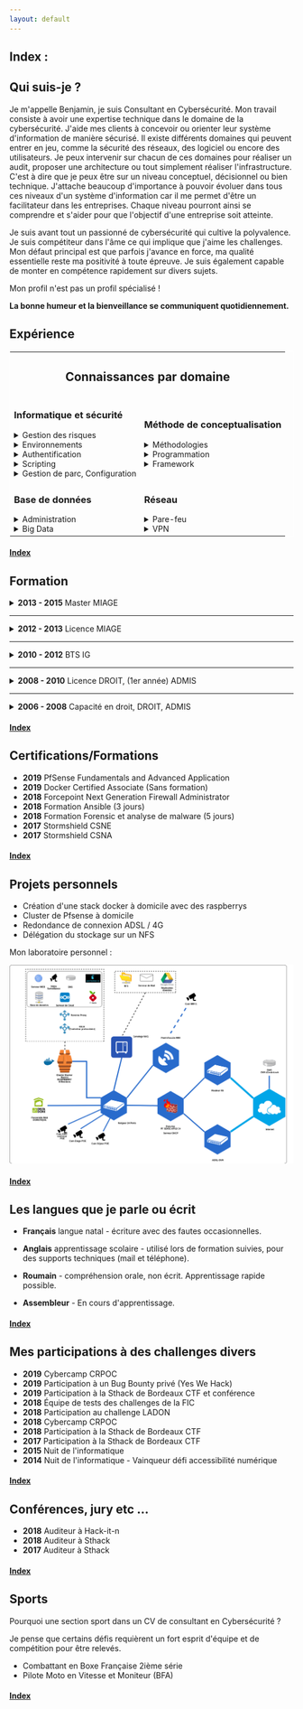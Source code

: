 ```yaml
---
layout: default
---
```


<span id="index"></span>
## Index :



<span id="quisuisje"></span>
## Qui suis-je ?

Je m'appelle Benjamin, je suis Consultant en Cybersécurité. Mon travail consiste à avoir une expertise technique dans le domaine de la cybersécurité. J'aide mes clients à concevoir ou orienter leur système d'information de manière sécurisé. Il existe différents domaines qui peuvent entrer en jeu, comme la sécurité des réseaux, des logiciel ou encore des utilisateurs. Je peux intervenir sur chacun de ces domaines pour réaliser un audit, proposer une architecture ou tout simplement réaliser l'infrastructure. C'est à dire que je peux être sur un niveau conceptuel, décisionnel ou bien technique. J'attache beaucoup d'importance à pouvoir évoluer dans tous ces niveaux d'un système d'information car il me permet d'être un facilitateur dans les entreprises. Chaque niveau pourront ainsi se comprendre et s'aider pour que l'objectif d'une entreprise soit atteinte.

Je suis avant tout un passionné de cybersécurité qui cultive la polyvalence. Je suis compétiteur dans l'âme ce qui implique que j'aime les challenges. Mon défaut principal est que parfois j'avance en force, ma qualité essentielle reste ma positivité à toute épreuve. Je suis également capable de monter en compétence rapidement sur divers sujets.

Mon profil n'est pas un profil spécialisé !

<b>La bonne humeur et la bienveillance se communiquent quotidiennement.</b>
<!-- ----------------------------------------------------------------------------------------------------------------- -->

<span id="experience"></span>
## Expérience

<!-- ----------------------------------------------------------------------------------------------------------------- -->
<span id="connaissancespardomaine"></span>

<table style="vertical-align: top; border-collapse: none; border: 1px solid white;">
<tr><td colspan="3"><h2><center>Connaissances par domaine</center></h2></td></tr>
<tr>
<td><h3>Informatique et sécurité</h3>

<details title="cliquer pour plus de détails ..." class="separation-details"><summary>Gestion des risques</summary>
<ul>
    <li>Analyse des risques sur un projet de migration de logiciel</li>
    <li> Veille sur les risques des SI et suivi des failles de sécurité</li>
    <li>ISO 27005 en cours de préparation ...</li>
</ul>
</details>

<details title="cliquer pour plus de détails ..." class="separation-details"><summary>Environnements</summary>
<ul>
    <li>Windows, Windows Serveur</li>
    <li>Mac OS, Debian, Ubuntu</li>
</ul>
</details>

<details title="cliquer pour plus de détails ..." class="separation-details"><summary>Authentification</summary>
<ul>
    <li>Gemalto BLACKSHIELD (Authentification)</li>
    <li>Freeradius</li>
    <li>LDAP</li>
    <li>OTP/TOP</li>
    <li>U2F</li>
    <li>Certificat/Yubikey etc.</li>
</ul>
</details>

<details title="cliquer pour plus de détails ..." class="separation-details"><summary>Scripting</summary>
<ul>
    <li>VBS</li>
    <li>BASH</li>
    <li>PYTHON</li>
</ul>   
</details>

<details title="cliquer pour plus de détails ..." class="separation-details"><summary>Gestion de parc, Configuration</summary>
<ul>
    <li>GLPI</li>
    <li>Ansible</li>
</ul>   
</details>

<div class="separation"></div>

</td><td>
<h3>Méthode de conceptualisation</h3>

<details title="cliquer pour plus de détails ..." class="separation-details"><summary>Méthodologies</summary>
<ul>
    <li>Cycle en V</li>
    <li>Méthode agiles</li>
    <li>merise (Méthode systémique)</li>
    <li>UML</li>
</ul>
</details>

<details title="cliquer pour plus de détails ..." class="separation-details"><summary>Programmation</summary>
<ul>
    <li>Programmation Orientée Objet</li>
    <li>Cobol</li>
    <li>Prolog (programmation inférentielle)</li>
    <li>Web (PHP, JS, HTML, Sql, CSS)</li>
    <li>Application (Java, JEE, Android, C++, VB.Net)</li>
    <li>WebService, RESTFULL</li>
</ul>
</details>

<details title="cliquer pour plus de détails ..." class="separation-details"><summary>Framework</summary>
<ul>
    <li>Symfony</li>
    <li>Nextcloud (app)</li>
</ul>
</details>

<div class="separation"></div>

</td></tr><tr><td>
<h3>Base de données</h3>

<details title="cliquer pour plus de détails ..." class="separation-details"><summary>Administration</summary>
<ul>
    <li>Oracle</li>
    <li>Mysql/MariaDB</li>
</ul>
</details>

<details title="cliquer pour plus de détails ..." class="separation-details"><summary>Big Data</summary>
<ul>
    <li>EAI/ETL IBM Cognos, Talend</li>
    <li>Architecture type DATAWARE HOUSE</li>
    <li>Business Object, Installation, Création de Rapport</li>
    <li>Ensemble Elastik (ELK)</li>
</ul>
</details>

<div class="separation"></div>

</td><td>
<h3>Réseau</h3>

<details title="cliquer pour plus de détails ..." class="separation-details"><summary>Pare-feu</summary>
<ul>
    <li>Stormshield</li>
    <li>PfSense</li>
    <li>Checkpoint</li>
    <li>McAfee - Forcepoint</li>
</ul>
</details>

<details title="cliquer pour plus de détails ..." class="separation-details"><summary>VPN</summary>
<ul>
    <li>IPSEC Général</li>
    <li>IPSEC Site à Site</li>
    <li>IPSEC Mobile</li>
    <li>OpenVPN</li>
</ul>
</details>
</td></tr></table>

<div class="separation"></div>


#### [Index](./#index)
<!-- ----------------------------------------------------------------------------------------------------------------- -->

<span id="Formation"></span>
## Formation

<details title="cliquer pour plus de détails ..."><summary><strong>2013 - 2015</strong> Master MIAGE</summary>
    Méthodes Informatiques Appliquées à la Gestion des Entreprises <br/>
    Université Bordeaux 1 <br/>
    Éffectué en apprentissage
</details>
<div class="separation"></div>
<hr/>
<details title="cliquer pour plus de détails ..."><summary><strong>2012 - 2013</strong> Licence MIAGE</summary>
    Méthodes Informatiques Appliquées à la Gestion des Entreprises <br/>
    Université Paul Sabatier (Toulouse III) <br/>
    Éffectué en apprentissage
</details>
<div class="separation"></div>
<hr/>
<details title="cliquer pour plus de détails ..."><summary><strong>2010 - 2012</strong> BTS IG</summary>
    BTS Informatique de Gestion - Option développeur <br/>
    Lycée Gustave Eiffel <br/>
    Éffectué en apprentissage
</details>
<div class="separation"></div>
<hr/>
<details title="cliquer pour plus de détails ..."><summary><strong>2008 - 2010</strong> Licence DROIT, (1er année) ADMIS</summary>
    Université Montesquieu-Bordeaux IV <br/>
    Travail étudiant en parallèle
</details>
<div class="separation"></div>
<hr/>
<details title="cliquer pour plus de détails ..."><summary><strong>2006 - 2008</strong> Capacité en droit, DROIT, ADMIS</summary>
    Université Montesquieu-Bordeaux IV <br/>
    Travail étudiant en parallèle, ce diplôme est de classe IV (équivalent au baccalauréat).
</details>
<div class="separation"></div>

#### [Index](./#index)

<span id="certifications"></span>
## Certifications/Formations

*   **2019** PfSense Fundamentals and Advanced Application
*   **2019** Docker Certified Associate (Sans formation)
*   **2018** Forcepoint Next Generation Firewall Administrator
*   **2018** Formation Ansible (3 jours)
*   **2018** Formation Forensic et analyse de malware (5 jours)
*   **2017** Stormshield CSNE
*   **2017** Stormshield CSNA
<div class="separation"></div>

#### [Index](./#index)



<span id="projetspersonnels"></span>
## Projets personnels

*   Création d'une stack docker à domicile avec des raspberrys
*   Cluster de Pfsense à domicile
*   Redondance de connexion ADSL / 4G
*   Délégation du stockage sur un NFS

Mon laboratoire personnel : 

![Laboratoire](./assets/images/network.png)

#### [Index](./#index)

<span id="leslanguesquejeparleouecrit"></span>
## Les langues que je parle ou écrit

*   **Français** langue natal - écriture avec des fautes occasionnelles.

*   **Anglais** apprentissage scolaire - utilisé lors de formation suivies, pour des supports techniques (mail et téléphone).

*   **Roumain** - compréhension orale, non écrit. Apprentissage rapide possible.

*   **Assembleur** - En cours d'apprentissage.


#### [Index](./#index)

<span id="mesparticipationsadeschallengesdivers"></span>
## Mes participations à des challenges divers

*   **2019** Cybercamp CRPOC
*   **2019** Participation à un Bug Bounty privé (Yes We Hack)
*   **2019** Participation à la Sthack de Bordeaux CTF et conférence
*   **2018** Équipe de tests des challenges de la FIC
*   **2018** Participation au challenge LADON
*   **2018** Cybercamp CRPOC
*   **2018** Participation à la Sthack de Bordeaux CTF
*   **2017** Participation à la Sthack de Bordeaux CTF
*   **2015** Nuit de l'informatique
*   **2014** Nuit de l'informatique - Vainqueur défi accessibilité numérique

#### [Index](./#index)

<span id="conferencesjury"></span>
## Conférences, jury etc ...

*   **2018** Auditeur à Hack-it-n
*   **2018** Auditeur à Sthack
*   **2017** Auditeur à Sthack

#### [Index](./#index)

<span id="sports"></span>
## Sports

Pourquoi une section sport dans un CV de consultant en Cybersécurité ? 

Je pense que certains défis requièrent un fort esprit d'équipe et de compétition pour être relevés.

*   Combattant en Boxe Française 2ième série
*   Pilote Moto en Vitesse et Moniteur (BFA)

#### [Index](./#index)
